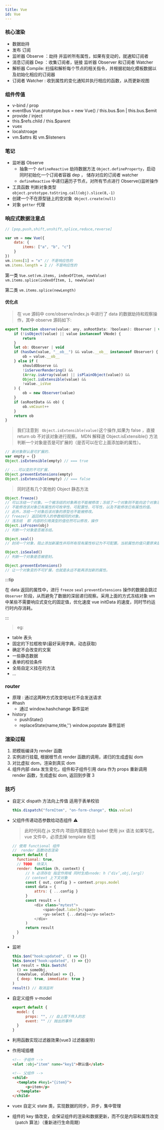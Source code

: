 ```yaml
---
title: Vue
id: Vue
---
```


### 核心渲染

- 数据劫持
- 发布 订阅
- 监听器 Observe ：劫持 并监听所有属性，如果有变动的，就通知订阅者
- 消息订阅器 Dep ：收集订阅者，链接 监听器 Observer 和订阅者 Watcher
- 解析器 Compile: 扫描和解析每个节点的相关指令，并根据初始化模板数据以及初始化相应的订阅器
- 订阅者 Watcher : 收到属性的变化通知并执行相应的函数，从而更新视图

### 组件传值

- v-bind / prop
- eventBus Vue.prototype.bus = new Vue() / this.bus.\$on | this.bus.\$emit
- provide / inject
- this.\$refs.child / this.\$parent
- vuex
- localstroage
- vm.\$attrs 和 vm.\$listeners

### 笔记

- 监听器 Observe
  - 抽象一个 `defineReactive` 劫持数据方法 `Object.defineProperty`，启动同时初始化一个订阅者容器 dep ， 储存对应的订阅者 watcher
  - `defineReactive` 中递归遍历子节点，对所有节点进行 Observe()监听操作
- 工具函数 判断对象类型 `object.prototype.toString.call(obj).slice(8,-1)`
- 创建一个不在原型链上的空对象` Object.create(null)`
- 对象 `getter` 代理

### 响应式数据注意点

```js
// [pop,push,shift,unshift,splice,reduce,reverse]

var vm = new Vue({
	data: {
		items: ["a", "b", "c"]
	}
})
vm.items[1] = "x" // 不是响应性的
vm.items.length = 2 // 不是响应性的
```

第一类
`Vue.set(vm.items, indexOfItem, newValue)`
`vm.items.splice(indexOfItem, 1, newValue)`

第二类
`vm.items.splice(newLength)`

#### 优化点

> 在 vue 源码中 core/observe/index.js 中进行了 data 的数据劫持和观察操作，其中 observe 源码如下:

```js
export function observe(value: any, asRootData: ?boolean): Observer | void {
	if (!isObject(value) || value instanceof VNode) {
		return
	}
	let ob: Observer | void
	if (hasOwn(value, "__ob__") && value.__ob__ instanceof Observer) {
		ob = value.__ob__
	} else if (
		shouldObserve &&
		!isServerRendering() &&
		(Array.isArray(value) || isPlainObject(value)) &&
		Object.isExtensible(value) &&
		!value._isVue
	) {
		ob = new Observer(value)
	}
	if (asRootData && ob) {
		ob.vmCount++
	}
	return ob
}
```

> 我们注意到 ` Object.isExtensible(value)`这个操作,如果为 false ，直接 return ob 不对该对象进行观察。
> MDN 解释道
> Object.isExtensible() 方法判断一个对象是否是可扩展的（是否可以在它上面添加新的属性）。

```js
// 新对象默认是可扩展的.
var empty = {}
Object.isExtensible(empty) // === true

// ...可以变的不可扩展.
Object.preventExtensions(empty)
Object.isExtensible(empty) // === false
```

> 同时还有几个其他的 Object 静态方法

```js
Object.freeze()
// 可以冻结一个对象。一个被冻结的对象再也不能被修改；冻结了一个对象则不能向这个对象添加新的属性，不能删除已有属性，
// 不能修改该对象已有属性的可枚举性、可配置性、可写性，以及不能修改已有属性的值。
// 此外，冻结一个对象后该对象的原型也不能被修改。
// freeze() 返回和传入的参数相同的对象。
// 浅冻结  即 内部的引用类型的值任然可以修改，操作
Object.isFrozen(obj)
// 判断一个对象是否被冻结。

Object.seal()
// 封闭一个对象，阻止添加新属性并将所有现有属性标记为不可配置。当前属性的值只要原来是可写的就可以改变。

Object.isSealed()
// 判断一个对象是否被密封。

Object.preventExtensions()
// 让一个对象变的不可扩展，也就是永远不能再添加新的属性。
```

:::tip

在 data 返回的属性中，进行 `freeze` `seal` `preventExtensions` 操作的数据会跳过 `Observer` 阶段，从而避免了数据的深层递归观察。采用上面的方式冻结对象 vm 中某些不需要响应式变化的固定值，优化速度 vue initData 的速度，同时节约运行时内存消耗。

:::

> eg:

- table 表头
- 固定的下拉框枚举(最好采用字典，动态获取)
- 确定不会改变的文案
- 一些静态数据
- 表单的校验条件
- 全局自定义挂在的方法
- ...

### router

- 原理 : 通过这两种方式改变地址栏不会发送请求
- #hash
  - 通过 window.hashchange 事件监听
- history
  - pushState()
  - replaceState(name,title,'')
    window.popstate 事件监听

### 渲染过程

1. 把模板编译为 render 函数
2. 实例进行挂载, 根据根节点 render 函数的调用，递归的生成虚拟 dom
3. 对比虚拟 dom，渲染到真实 dom
4. 组件内部 data 发生变化，组件和子组件引用 data 作为 props 重新调用 render 函数，生成虚拟 dom, 返回到步骤 3

### 技巧

- 自定义 dispath 方法向上传值 适用于表单校验

  ```js
  this.dispatch("formItem", "on-form-change", this.value)
  ```

- 父组件传递动态参数给动态组件
  ⚠️

  > 此时代码在.js 文件内
  > 项目内需要配合 babel 使用 jsx 语法
  > 如果写在。vue 文件中，必须去掉 template 标签

  ```js
  // 使用 functional 组件
  //  render 函数动态渲染
  export default {
  	functional: true,
  	// TODO  待深入
  	render: function (h, context) {
  		// h 必须存在 指定作用域 同时生成vnode: h（‘div’,obj,[arg]）
  		// context 上下文对象
  		const { out, config } = context.props.model
  		const data = {
  			attrs: { ...config }
  		}
  		const result = (
  			<div class="mytest">
  				<span>{out.label}</span>
  				<yu-select {...data}></yu-select>
  			</div>
  		)
  		return result
  	}
  }
  ```

- 监听

  ```js
  this.$on("hook:updated", () => {})
  this.$once("hook:updated", () => {})
  let result = this.$watch(
  	() => someObj,
  	(newValue, oldValue) => {},
  	{ deep: true, immediate: true }
  )
  result() // 取消监听
  ```

- 自定义组件 v-model

  ```js
  export default {
  	model: {
  		props: "", // 自上而下传入的志
  		event: "" // 抛出的事件
  	}
  }
  ```

- 利用函数实现过滤器效果(vue3 过滤器废除)
- 作用域插槽

  ```html
  <!-- 子组件 -->
  <slot :obj="item" name="key1">默认值</slot>

  <!-- 父组件 -->
  <child>
  	<template #key1="{item}">
  		<p>item</p>
  	</template>
  </child>
  ```

- vuex 自定义 state 类，实现数据的同步，异步，集中管理
- 组件的 key 值改变，会保证组件的渲染和数据更新，而不仅是内容和属性改变 （patch 算法）（重新进行生命周期）
